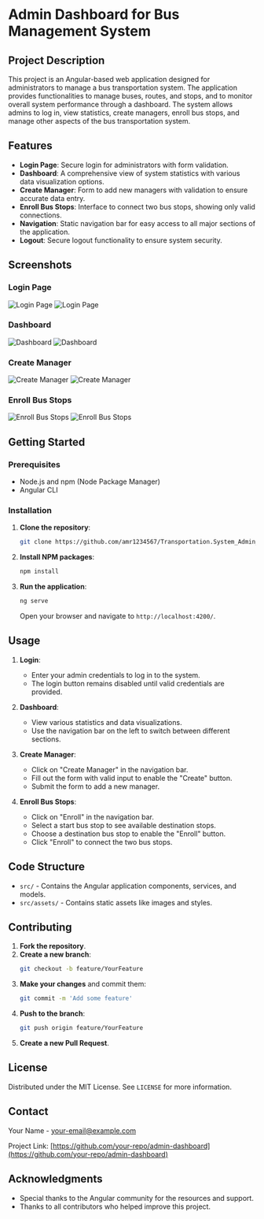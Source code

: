 # Admin Dashboard for Bus Management System

## Project Description
This project is an Angular-based web application designed for administrators to manage a bus transportation system. The application provides functionalities to manage buses, routes, and stops, and to monitor overall system performance through a dashboard. The system allows admins to log in, view statistics, create managers, enroll bus stops, and manage other aspects of the bus transportation system.

## Features
- **Login Page**: Secure login for administrators with form validation.
- **Dashboard**: A comprehensive view of system statistics with various data visualization options.
- **Create Manager**: Form to add new managers with validation to ensure accurate data entry.
- **Enroll Bus Stops**: Interface to connect two bus stops, showing only valid connections.
- **Navigation**: Static navigation bar for easy access to all major sections of the application.
- **Logout**: Secure logout functionality to ensure system security.

## Screenshots

### Login Page
![Login Page](screenshots/login_page.png)
![Login Page](screenshots/login_page_with_data.png)

### Dashboard
![Dashboard](screenshots/dashboard_page_1.png)
![Dashboard](screenshots/dashboard_page_2.png)

### Create Manager
![Create Manager](screenshots/create_manager_page.png)
![Create Manager](screenshots/create_manager_page_with_data.png)

### Enroll Bus Stops
![Enroll Bus Stops](screenshots/enroll_page.png)
![Enroll Bus Stops](screenshots/enroll_page_with_data.png)

## Getting Started

### Prerequisites
- Node.js and npm (Node Package Manager)
- Angular CLI

### Installation

1. **Clone the repository**:
    ```sh
    git clone https://github.com/amr1234567/Transportation.System_Admin_Frontend_Angular.git
    ```

2. **Install NPM packages**:
    ```sh
    npm install
    ```

3. **Run the application**:
    ```sh
    ng serve
    ```
   Open your browser and navigate to `http://localhost:4200/`.

## Usage

1. **Login**:
   - Enter your admin credentials to log in to the system.
   - The login button remains disabled until valid credentials are provided.

2. **Dashboard**:
   - View various statistics and data visualizations.
   - Use the navigation bar on the left to switch between different sections.

3. **Create Manager**:
   - Click on "Create Manager" in the navigation bar.
   - Fill out the form with valid input to enable the "Create" button.
   - Submit the form to add a new manager.

4. **Enroll Bus Stops**:
   - Click on "Enroll" in the navigation bar.
   - Select a start bus stop to see available destination stops.
   - Choose a destination bus stop to enable the "Enroll" button.
   - Click "Enroll" to connect the two bus stops.

## Code Structure

- `src/` - Contains the Angular application components, services, and models.
- `src/assets/` - Contains static assets like images and styles.

## Contributing

1. **Fork the repository**.
2. **Create a new branch**:
    ```sh
    git checkout -b feature/YourFeature
    ```
3. **Make your changes** and commit them:
    ```sh
    git commit -m 'Add some feature'
    ```
4. **Push to the branch**:
    ```sh
    git push origin feature/YourFeature
    ```
5. **Create a new Pull Request**.

## License
Distributed under the MIT License. See `LICENSE` for more information.

## Contact
Your Name - [your-email@example.com](mailto:your-email@example.com)

Project Link: [https://github.com/your-repo/admin-dashboard](https://github.com/your-repo/admin-dashboard)

## Acknowledgments
- Special thanks to the Angular community for the resources and support.
- Thanks to all contributors who helped improve this project.
